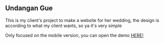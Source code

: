 ## Undangan Gue

This is my client's project to make a website for her wedding, the design is according to what my client wants, so ya it's very simple

Only focused on the mobile version, you can open the demo [HERE!](https://undangangue.vercel.app/?to=Github-Visitors)
